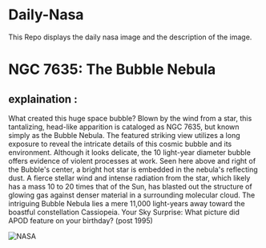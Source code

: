 # Daily-Nasa

This Repo displays the daily nasa image and the description of the image.

<!--NASA-->
# NGC 7635: The Bubble Nebula
## explaination :

What created this huge space bubble? Blown by the wind from a star, this tantalizing, head-like apparition is cataloged as NGC 7635, but known simply as the Bubble Nebula. The featured striking view utilizes a long exposure to reveal the intricate details of this cosmic bubble and its environment. Although it looks delicate, the 10 light-year diameter bubble offers evidence of violent processes at work. Seen here above and right of the Bubble's center, a bright hot star is embedded in the nebula's reflecting dust. A fierce stellar wind and intense radiation from the star, which likely has a mass 10 to 20 times that of the Sun, has blasted out the structure of glowing gas against denser material in a surrounding molecular cloud. The intriguing Bubble Nebula lies a mere 11,000 light-years away toward the boastful constellation Cassiopeia.   Your Sky Surprise: What picture did APOD feature on your birthday? (post 1995)

![NASA](https://apod.nasa.gov/apod/image/2410/BubbleRed_Leader_960.jpg)
<!--/NASA-->